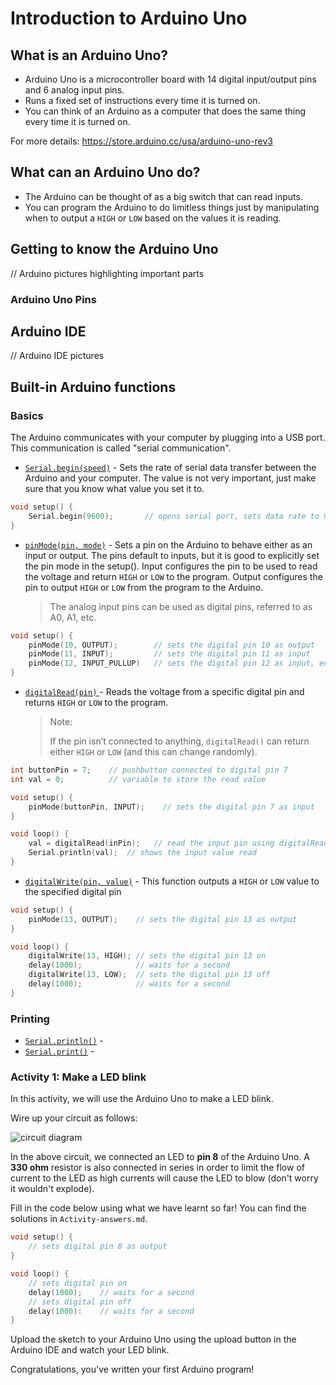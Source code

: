# Introduction to Arduino Uno<a name="arduino"></a>

## What is an Arduino Uno? 

* Arduino Uno is a microcontroller board with 14 digital input/output pins and 6 analog input pins.
* Runs a fixed set of instructions every time it is turned on.
* You can think of an Arduino as a computer that does the same thing every time it is turned on.

For more details: https://store.arduino.cc/usa/arduino-uno-rev3

## What can an Arduino Uno do?

* The Arduino can be thought of as a big switch that can read inputs.
* You can program the Arduino to do limitless things just by manipulating when to output a `HIGH` or `LOW` based on the values it is reading.

## Getting to know the Arduino Uno

// Arduino pictures highlighting important parts

### Arduino Uno Pins




## Arduino IDE

// Arduino IDE pictures

## Built-in Arduino functions

### Basics

The Arduino communicates with your computer by plugging into a USB port. This communication  is called "serial communication". 

* [`Serial.begin(speed)`](https://www.arduino.cc/reference/en/language/functions/communication/serial/begin/) - Sets the rate of serial data transfer between the Arduino and your computer.  The value is not very important, just make sure that you know what value you set it to.

```c++
void setup() {
    Serial.begin(9600);       // opens serial port, sets data rate to 9600 bps
}
```



* [`pinMode(pin, mode)`](https://www.arduino.cc/reference/en/language/functions/digital-io/pinmode/) - Sets a pin on the Arduino to behave either as an input or output. The pins default to inputs, but it is good to explicitly set the pin mode in the setup(). Input configures the pin to be used to read the voltage and return `HIGH` or `LOW` to the program. Output configures the pin to output `HIGH` or `LOW` from the program to the Arduino.

  > The analog input pins can be used as digital pins, referred to as A0, A1, etc.

```c++
void setup() {
    pinMode(10, OUTPUT);        // sets the digital pin 10 as output
    pinMode(11, INPUT);         // sets the digital pin 11 as input
    pinMode(12, INPUT_PULLUP)   // sets the digital pin 12 as input, enabling the internal pullup resistor
}
```




* [`digitalRead(pin)` ](https://www.arduino.cc/reference/en/language/functions/digital-io/digitalread/) - Reads the voltage from a specific digital pin and returns `HIGH` or `LOW` to the program.

  > Note:
  >
  > If the pin isn’t connected to anything, `digitalRead()` can return either `HIGH` or `LOW` (and this can change randomly).

```c++
int buttonPin = 7;    // pushbutton connected to digital pin 7
int val = 0;          // variable to store the read value

void setup() {
    pinMode(buttonPin, INPUT);    // sets the digital pin 7 as input
}

void loop() {
    val = digitalRead(inPin);   // read the input pin using digitalRead()
    Serial.println(val);  // shows the input value read
}
```



* [`digitalWrite(pin, value)`](https://www.arduino.cc/reference/en/language/functions/digital-io/digitalwrite/) - This function outputs a `HIGH` or `LOW` value to the specified digital pin

```c++
void setup() {
    pinMode(13, OUTPUT);    // sets the digital pin 13 as output
}

void loop() {
    digitalWrite(13, HIGH); // sets the digital pin 13 on
    delay(1000);            // waits for a second
    digitalWrite(13, LOW);  // sets the digital pin 13 off
    delay(1000);            // waits for a second
}
```

### Printing

* [`Serial.println()`](https://www.arduino.cc/reference/en/language/functions/communication/serial/println/) - 
* [`Serial.print()`](https://www.arduino.cc/reference/en/language/functions/communication/serial/print/) - 

### Activity 1: Make a LED blink

In this activity, we will use the Arduino Uno to make a LED blink. 

Wire up your circuit as follows:

![circuit diagram](/images/activity_1.png)

In the above circuit, we connected an LED to __pin 8__ of the Arduino Uno. A __330 ohm__ resistor is also connected in series in order to limit the flow of current to the LED as high currents will cause the LED to blow (don't worry it wouldn't explode).



Fill in the code below using what we have learnt so far! You can find the solutions in `Activity-answers.md`.

```c++
void setup() {
    // sets digital pin 8 as output
}

void loop() {
    // sets digital pin on
    delay(1000);    // waits for a second
    // sets digital pin off
    delay(1000):    // waits for a second
}
```



Upload the sketch to your Arduino Uno using the upload button in the Arduino IDE and watch your LED blink.

Congratulations, you've written your first Arduino program!